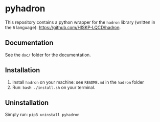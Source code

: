 # pyhadron

This repository contains a python wrapper for the `hadron` library (written in the `R` language): https://github.com/HISKP-LQCD/hadron.

## Documentation

See the `doc/` folder for the documentation.

## Installation

1. Install `hadron` on your machine: see `README.md` in the `hadron` folder
2. Run: `bash ./install.sh` on your terminal.

## Uninstallation

Simply run: `pip3 uninstall pyhadron`

